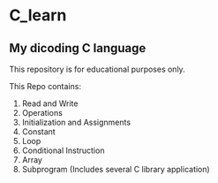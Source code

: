 # C_learn
## My dicoding C language
This repository is for educational purposes only.

This Repo contains:
1. Read and Write
2. Operations
3. Initialization and Assignments
4. Constant
5. Loop
6. Conditional Instruction
7. Array
8. Subprogram (Includes several C library application)